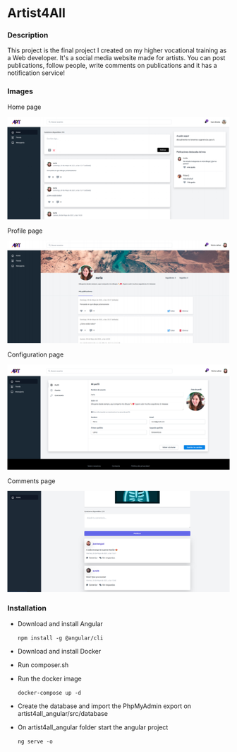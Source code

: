 # Artist4All

### Description

This project is the final project I created on my higher vocational training as a Web developer. It's a social media website made for artists. You can post publications, follow people, write comments on publications and it has a notification service!

### Images

Home page

![Home page](/readme_images/home.png)

Profile page

![Profile page](/readme_images/profile.png)

Configuration page

![Configuration page](/readme_images/configuration.png)

Comments page

![Comments page](/readme_images/comments.png)

### Installation

- Download and install Angular

    `npm install -g @angular/cli`

- Download and install Docker

- Run composer.sh

- Run the docker image

    `docker-compose up -d`

- Create the database and import the PhpMyAdmin export on artist4all_angular/src/database

- On artist4all_angular folder start the angular project

    `ng serve -o`
